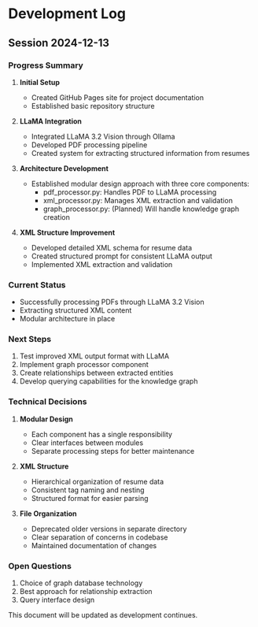 # Development Log

## Session 2024-12-13

### Progress Summary

1. **Initial Setup**
   - Created GitHub Pages site for project documentation
   - Established basic repository structure

2. **LLaMA Integration**
   - Integrated LLaMA 3.2 Vision through Ollama
   - Developed PDF processing pipeline
   - Created system for extracting structured information from resumes

3. **Architecture Development**
   - Established modular design approach with three core components:
     - pdf_processor.py: Handles PDF to LLaMA processing
     - xml_processor.py: Manages XML extraction and validation
     - graph_processor.py: (Planned) Will handle knowledge graph creation

4. **XML Structure Improvement**
   - Developed detailed XML schema for resume data
   - Created structured prompt for consistent LLaMA output
   - Implemented XML extraction and validation

### Current Status

- Successfully processing PDFs through LLaMA 3.2 Vision
- Extracting structured XML content
- Modular architecture in place

### Next Steps

1. Test improved XML output format with LLaMA
2. Implement graph processor component
3. Create relationships between extracted entities
4. Develop querying capabilities for the knowledge graph

### Technical Decisions

1. **Modular Design**
   - Each component has a single responsibility
   - Clear interfaces between modules
   - Separate processing steps for better maintenance

2. **XML Structure**
   - Hierarchical organization of resume data
   - Consistent tag naming and nesting
   - Structured format for easier parsing

3. **File Organization**
   - Deprecated older versions in separate directory
   - Clear separation of concerns in codebase
   - Maintained documentation of changes

### Open Questions

1. Choice of graph database technology
2. Best approach for relationship extraction
3. Query interface design

This document will be updated as development continues.